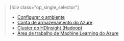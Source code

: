> [!div class="op_single_selector"]
> * [Configurar o ambiente](../articles/machine-learning/machine-learning-data-science-environment-setup.md)
> * [Conta de armazenamento do Azure](../articles/storage/common/storage-create-storage-account.md)
> * [Cluster do HDInsight (Hadoop)](../articles/machine-learning/machine-learning-data-science-customize-hadoop-cluster.md)
> * [Área de trabalho de Machine Learning do Azure](../articles/machine-learning/machine-learning-create-workspace.md)
> 
> 

